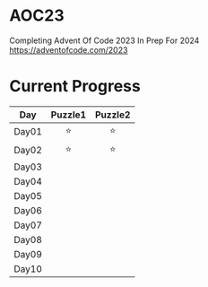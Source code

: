 # AOC23

Completing Advent Of Code 2023 In Prep For 2024
https://adventofcode.com/2023

# Current Progress
| Day        | Puzzle1           | Puzzle2  |
| ------------- |:-------------:| :-----:|
| Day01      |⭐|⭐|
| Day02      |⭐|⭐|
| Day03      |  |   |
| Day04      |  |   |
| Day05      |  |   |
| Day06      |  |   |
| Day07      |  |   |
| Day08      |  |   |
| Day09      |  |   |
| Day10      |  |   |
